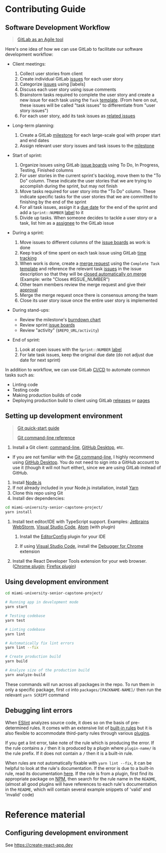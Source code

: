 [milestone]: https://docs.gitlab.com/ee/user/project/milestones/
[issues]: https://docs.gitlab.com/ee/user/project/issues/
[task list]: https://docs.gitlab.com/ee/user/markdown.html#task-lists
[issue boards]: https://docs.gitlab.com/ee/user/project/issue_board.html
[burndown chart]: https://docs.gitlab.com/ee/user/project/milestones/burndown_charts.html
[CI/CD]: https://docs.gitlab.com/ee/ci/README.html
[label]: https://docs.gitlab.com/ee/user/project/labels.html
[releases]: https://docs.gitlab.com/ee/user/project/releases/
[pages]: https://docs.gitlab.com/ee/user/project/pages/
[assignee]: https://docs.gitlab.com/ee/user/project/issues/multiple_assignees_for_issues.html
[reference]: https://docs.gitlab.com/ee/user/markdown.html#special-gitlab-references
[automatically closing issues]: https://docs.gitlab.com/ee/user/project/issues/managing_issues.html#closing-issues-automatically
[merge request]: https://docs.gitlab.com/ee/user/project/merge_requests/
[due date]: https://docs.gitlab.com/ee/user/project/issues/due_dates.html
[approval]: https://docs.gitlab.com/ee/user/project/merge_requests/merge_request_approvals.html
[time tracking]: https://docs.gitlab.com/ee/workflow/time_tracking.html
[template]: https://docs.gitlab.com/ee/user/project/description_templates.html
[related issues]: https://docs.gitlab.com/ee/user/project/issues/related_issues.html

[Git - the simple guide]: https://rogerdudler.github.io/git-guide/
[Git reference guide]: https://www.digitalocean.com/community/tutorials/how-to-use-git-a-reference-guide
[Git command-line]: https://git-scm.com/downloads
[GitHub Desktop]: https://desktop.github.com/
[Node.js]: https://nodejs.org/en/download/package-manager/
[Yarn]: https://yarnpkg.com/en/docs/install
[Jetbrains WebStorm]: https://www.jetbrains.com/webstorm/
[Visual Studio Code]: https://code.visualstudio.com/
[Atom]: https://atom.io/
[EditorConfig]: https://editorconfig.org/#download
[React Development Tools - Chrome]: https://chrome.google.com/webstore/detail/react-developer-tools/fmkadmapgofadopljbjfkapdkoienihi
[React Development Tools - Firefox]: https://addons.mozilla.org/en-US/firefox/addon/react-devtools/
[Debugger for Chrome]: https://marketplace.visualstudio.com/items?itemName=msjsdiag.debugger-for-chrome
[ESlint]: https://eslint.org/
[ESlint-built-in-rules]: https://eslint.org/docs/rules/
[ESlint-plugin-list]: https://www.npmjs.com/search?q=eslint-plugin

# Contributing Guide

## Software Development Workflow

> [GitLab as an Agile tool](https://about.gitlab.com/solutions/agile-delivery/)

Here's one idea of how we can use GitLab to facilitate our software development workflow:

- Client meetings:

  1. Collect user stories from client
  1. Create individual GitLab [issues] for each user story
  1. Categorize [issues] using [labels]
  1. Discuss each user story using issue comments
  1. Brainstorm tasks required to complete the user story and create a new issue for each task
     using the `Task` [template].
     (From here on out, these issues will be called "task issues" to differentiate from "user story issues")
  1. For each user story, add its task issues as [related issues]

- Long-term planning:

  1. Create a GitLab [milestone] for each large-scale goal with proper start and end dates
  1. Assign relevant user story issues and task issues to the [milestone]

- Start of sprint:

  1. Organize issues using GitLab [issue boards] using To Do, In Progress, Testing, Finished columns
  1. For user stories in the current sprint's backlog, move them to the "To Do" column.
     These indicate the user stories that we are trying to accomplish during the sprint,
     but may not finish
  1. Move tasks required for user story into the "To Do" column.
     These indicate specific tasks for the user stories that we are committed to finishing by the end of the sprint
  1. For all task issues,
     assign it a [due date] for the end of the sprint
     and add a `Sprint::NUMBER` [label] to it
  1. Divide up tasks.
     When someone decides to tackle a user story or a task, list him as a [assignee] to the GitLab issue

- During a sprint:

  1. Move issues to different columns of the [issue boards] as work is done
  1. Keep track of time spent on each task issue using GitLab [time tracking]
  1. When work is done, create a [merge request] using the `Complete Task` [template]
     and reference the relevant task [issues] in the issue description
     so that they will be [closed automatically on merge][automatically closing issues]
     (Example: write "Closes #ISSUE_NUMBER")
  1. Other team members review the merge request and give their [approval]
  1. Merge the merge request once there is consensus among the team
  1. Close its user story issue once the entire user story is implemented

- During stand-ups:

  - Review the milestone's [burndown chart]
  - Review sprint [issue boards]
  - Review "activity" (`$REPO_URL/activity`)

- End of sprint:

  1. Look at open issues with the `Sprint::NUMBER` [label]
  1. For late task issues, keep the original due date (do not adjust due date for next sprint)

In addition to workflow, we can use GitLab [CI/CD] to automate common tasks such as:

- Linting code
- Testing code
- Making production builds of code
- Deploying production build to client using GitLab [releases] or [pages]

## Setting up development environment

> [Git quick-start guide][Git - the simple guide]
>
> [Git command-line reference][Git reference guide]

1. Install a Git client: [command-line][Git command-line], [GitHub Desktop], etc.

  - If you are not familiar with the [Git command-line], I highly recommend using [GitHub Desktop].
    You do not need to sign into a GitHub account to use it (though it will not hurt either),
    since we are using GitLab instead of GitHub.

1. Install [Node.js]
1. If not already included in your Node.js installation, install [Yarn]
1. Clone this repo using Git
1. Install dev dependencies:

  ```bash
  cd miami-university-senior-capstone-project/
  yarn install
  ```

1. Install text editor/IDE with TypeScript support.
   Examples: [Jetbrains WebStorm], [Visual Studio Code], [Atom] (with plugin)

    1. Install the [EditorConfig] plugin for your IDE

    1. If using [Visual Studio Code], install the [Debugger for Chrome] extension

1. Install the React Developer Tools extension for your web browser.
   ([Chrome plugin][React Development Tools - Chrome];
   [Firefox plugin][React Development Tools - Firefox])

## Using development environment

```bash
cd miami-university-senior-capstone-project/

# Running app in development mode
yarn start

# Testing codebase
yarn test

# Linting codebase
yarn lint

# Automatically fix lint errors
yarn lint --fix

# Create production build
yarn build

# Analyze size of the production build
yarn analyze-build
```

These commands will run across all packages in the repo.
To run them in only a specific package,
first `cd` into `packages/[PACKNAME-NAME]/`
then run the relevant `yarn SCRIPT` command

## Debugging lint errors

When [ESlint] analyzes source code, it does so on the basis of pre-determined rules.
It comes with an extensive list of [built-in rules][ESlint-built-in-rules]
but it is also flexible to accommodate third-party rules
through various [plugins][ESlint-plugin-list].

If you get a lint error,
take note of the rule which is producing the error.
If the rule contains a `/` then it is produced by a plugin where `plugin-name/` is the rule prefix.
If it does not contain a `/` then it is a built-in rule.

When rules are not automatically fixable with `yarn lint --fix`,
it can be helpful to look at the rule's documentation.
If the error is due to a built-in rule, read its documentation [here][ESlint-built-in-rules].
If the rule is from a plugin,
first find its appropriate package on [NPM][ESlint-plugin-list],
then search for the rule name in the `README`,
(almost all good plugins will have references to each rule's documentation in the `README`,
which will contain several example snippets of 'valid' and 'invalid' code)

# Reference material

## Configuring development environment

See https://create-react-app.dev
